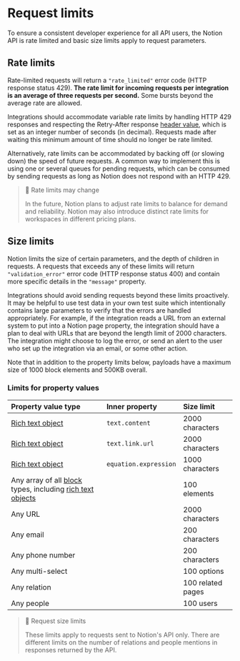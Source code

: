 # Request limits

To ensure a consistent developer experience for all API users, the Notion API is rate limited and basic size limits apply to request parameters.

## Rate limits

Rate-limited requests will return a `"rate_limited"` error code (HTTP response status 429). **The rate limit for incoming requests per integration is an average of three requests per second.** Some bursts beyond the average rate are allowed. 

Integrations should accommodate variable rate limits by handling HTTP 429 responses and respecting the Retry-After response [header value](https://www.w3.org/Protocols/rfc2616/rfc2616-sec14.html), which is set as an integer number of seconds (in decimal). Requests made after waiting this minimum amount of time should no longer be rate limited.

Alternatively, rate limits can be accommodated by backing off (or slowing down) the speed of future requests. A common way to implement this is using one or several queues for pending requests, which can be consumed by sending requests as long as Notion does not respond with an HTTP 429.

> 🚧 Rate limits may change
> 
> In the future, Notion plans to adjust rate limits to balance for demand and reliability. Notion may also introduce distinct rate limits for workspaces in different pricing plans.

## Size limits

Notion limits the size of certain parameters, and the depth of children in requests. A requests that exceeds any of these limits will return `"validation_error"` error code (HTTP response status 400) and contain more specific details in the `"message"` property.

Integrations should avoid sending requests beyond these limits proactively. It may be helpful to use test data in your own test suite which intentionally contains large parameters to verify that the errors are handled appropriately. For example, if the integration reads a URL from an external system to put into a Notion page property, the integration should have a plan to deal with URLs that are beyond the length limit of 2000 characters. The integration might choose to log the error, or send an alert to the user who set up the integration via an email, or some other action.

Note that in addition to the property limits below, payloads have a maximum size of 1000 block elements and 500KB overall.

### Limits for property values

| Property value type                                                                                                         | Inner property        | Size limit        |
| :-------------------------------------------------------------------------------------------------------------------------- | :-------------------- | :---------------- |
| [Rich text object](ref:rich-text)                                                                                           | `text.content`        | 2000 characters   |
| [Rich text object](ref:rich-text)                                                                                           | `text.link.url`       | 2000 characters   |
| [Rich text object](ref:rich-text)                                                                                           | `equation.expression` | 1000 characters   |
| Any array of all [block](https://developers.notion.com/reference/block) types, including [rich text objects](ref:rich-text) |                       | 100 elements      |
| Any URL                                                                                                                     |                       | 2000 characters   |
| Any email                                                                                                                   |                       | 200 characters    |
| Any phone number                                                                                                            |                       | 200 characters    |
| Any multi-select                                                                                                            |                       | 100 options       |
| Any relation                                                                                                                |                       | 100 related pages |
| Any people                                                                                                                  |                       | 100 users         |

> 📘 Request size limits
> 
> These limits apply to requests sent to Notion's API only. There are different limits on the number of relations and people mentions in responses returned by the API.
